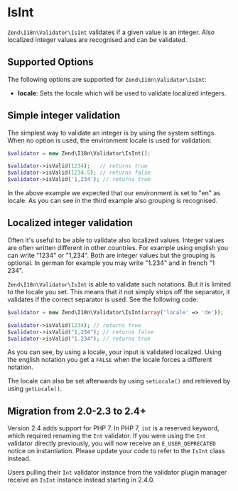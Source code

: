 # IsInt

`Zend\I18n\Validator\IsInt` validates if a given value is an integer. Also localized integer values
are recognised and can be validated.

## Supported Options

The following options are supported for `Zend\I18n\Validator\IsInt`:

- **locale**: Sets the locale which will be used to validate localized integers.

## Simple integer validation

The simplest way to validate an integer is by using the system settings. When no option is used, the
environment locale is used for validation:

```php
$validator = new Zend\I18n\Validator\IsInt();

$validator->isValid(1234);   // returns true
$validator->isValid(1234.5); // returns false
$validator->isValid('1,234'); // returns true
```

In the above example we expected that our environment is set to "en" as locale. As you can see in
the third example also grouping is recognised.

## Localized integer validation

Often it's useful to be able to validate also localized values. Integer values are often written
different in other countries. For example using english you can write "1234" or "1,234". Both are
integer values but the grouping is optional. In german for example you may write "1.234" and in
french "1 234".

`Zend\I18n\Validator\IsInt` is able to validate such notations. But it is limited to the locale you
set. This means that it not simply strips off the separator, it validates if the correct separator
is used. See the following code:

```php
$validator = new Zend\I18n\Validator\IsInt(array('locale' => 'de'));

$validator->isValid(1234); // returns true
$validator->isValid("1,234"); // returns false
$validator->isValid("1.234"); // returns true
```

As you can see, by using a locale, your input is validated localized. Using the english notation you
get a `FALSE` when the locale forces a different notation.

The locale can also be set afterwards by using `setLocale()` and retrieved by using `getLocale()`.

## Migration from 2.0-2.3 to 2.4+

Version 2.4 adds support for PHP 7. In PHP 7, `int` is a reserved keyword, which required renaming
the `Int` validator. If you were using the `Int` validator directly previously, you will now receive
an `E_USER_DEPRECATED` notice on instantiation. Please update your code to refer to the `IsInt`
class instead.

Users pulling their `Int` validator instance from the validator plugin manager receive an `IsInt`
instance instead starting in 2.4.0.
